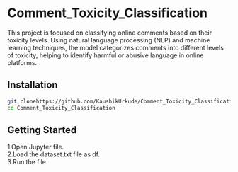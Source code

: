 
# Comment_Toxicity_Classification

This project is focused on classifying online comments based on their toxicity levels. Using natural language processing (NLP) and machine learning techniques, the model categorizes comments into different levels of toxicity, helping to identify harmful or abusive language in online platforms.




## Installation

```bash
git clonehttps://github.com/KaushikUrkude/Comment_Toxicity_Classification_NLP.git
cd Comment_Toxicity_Classification
```

## Getting Started

1.Open Jupyter file.<br/>
2.Load the dataset.txt file as df.<br/>
3.Run the file.<br/>
